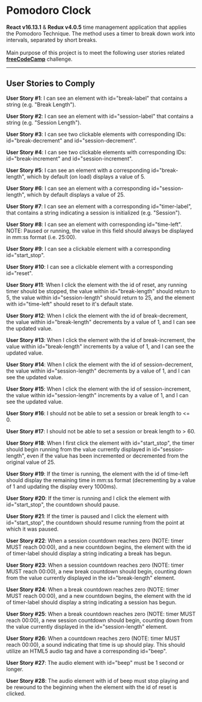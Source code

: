 # Pomodoro Clock

**React v16.13.1** & **Redux v4.0.5** time management application that applies the Pomodoro Technique. The method uses a timer to break down work into intervals, separated by short breaks. <br /><br />
Main purpose of this project is to meet the following user stories related [**freeCodeCamp**](https://www.freecodecamp.org/learn/front-end-libraries/front-end-libraries-projects/build-a-pomodoro-clock) challenge.

<hr>

## User Stories to Comply

**User Story #1**: I can see an element with id="break-label" that contains a string (e.g. "Break Length").

**User Story #2**: I can see an element with id="session-label" that contains a string (e.g. "Session Length").

**User Story #3**: I can see two clickable elements with corresponding IDs: id="break-decrement" and id="session-decrement".

**User Story #4**: I can see two clickable elements with corresponding IDs: id="break-increment" and id="session-increment".

**User Story #5**: I can see an element with a corresponding id="break-length", which by default (on load) displays a value of 5.

**User Story #6**: I can see an element with a corresponding id="session-length", which by default displays a value of 25.

**User Story #7**: I can see an element with a corresponding id="timer-label", that contains a string indicating a session is initialized (e.g. "Session").

**User Story #8**: I can see an element with corresponding id="time-left". NOTE: Paused or running, the value in this field should always be displayed in mm:ss format (i.e. 25:00).

**User Story #9**: I can see a clickable element with a corresponding id="start_stop".

**User Story #10**: I can see a clickable element with a corresponding id="reset".

**User Story #11**: When I click the element with the id of reset, any running timer should be stopped, the value within id="break-length" should return to 5, the value within id="session-length" should return to 25, and the element with id="time-left" should reset to it's default state.

**User Story #12**: When I click the element with the id of break-decrement, the value within id="break-length" decrements by a value of 1, and I can see the updated value.

**User Story #13**: When I click the element with the id of break-increment, the value within id="break-length" increments by a value of 1, and I can see the updated value.

**User Story #14**: When I click the element with the id of session-decrement, the value within id="session-length" decrements by a value of 1, and I can see the updated value.

**User Story #15**: When I click the element with the id of session-increment, the value within id="session-length" increments by a value of 1, and I can see the updated value.

**User Story #16**: I should not be able to set a session or break length to <= 0.

**User Story #17**: I should not be able to set a session or break length to > 60.

**User Story #18**: When I first click the element with id="start_stop", the timer should begin running from the value currently displayed in id="session-length", even if the value has been incremented or decremented from the original value of 25.

**User Story #19**: If the timer is running, the element with the id of time-left should display the remaining time in mm:ss format (decrementing by a value of 1 and updating the display every 1000ms).

**User Story #20**: If the timer is running and I click the element with id="start_stop", the countdown should pause.

**User Story #21**: If the timer is paused and I click the element with id="start_stop", the countdown should resume running from the point at which it was paused.

**User Story #22**: When a session countdown reaches zero (NOTE: timer MUST reach 00:00), and a new countdown begins, the element with the id of timer-label should display a string indicating a break has begun.

**User Story #23**: When a session countdown reaches zero (NOTE: timer MUST reach 00:00), a new break countdown should begin, counting down from the value currently displayed in the id="break-length" element.

**User Story #24**: When a break countdown reaches zero (NOTE: timer MUST reach 00:00), and a new countdown begins, the element with the id of timer-label should display a string indicating a session has begun.

**User Story #25**: When a break countdown reaches zero (NOTE: timer MUST reach 00:00), a new session countdown should begin, counting down from the value currently displayed in the id="session-length" element.

**User Story #26**: When a countdown reaches zero (NOTE: timer MUST reach 00:00), a sound indicating that time is up should play. This should utilize an HTML5 audio tag and have a corresponding id="beep".

**User Story #27**: The audio element with id="beep" must be 1 second or longer.

**User Story #28**: The audio element with id of beep must stop playing and be rewound to the beginning when the element with the id of reset is clicked.
